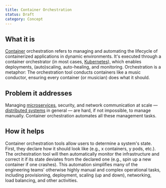 ```yaml
---
title: Container Orchestration
status: Draft
category: Concept
---
```


## What it is
[Container](/container/) orchestration refers to managing and automating the lifecycle of containerized applications in dynamic environments. 
It's executed through a container orchestrator (in most cases, [Kubernetes](/kubernetes)), which enables deployments, (auto)scaling, auto-healing, and monitoring. 
Orchestration is a metaphor:
The orchestration tool conducts containers like a music conductor, ensuring every container (or musician) does what it should. 

## Problem it addresses 
Managing [microservices](/microservices), security, and network communication at scale — [distributed systems](/distributed-systems) in general — are hard, if not impossible, to manage manually.
Container orchestration automates all these management tasks. 

## How it helps
Container orchestration tools allow users to determine a system's state. 
First, they declare how it should look like (e.g., x containers, y pods, etc.).
The orchestration tool will then automatically monitor the infrastructure and correct it if its state deviates from the declared one (e.g., spin up a new container if one crashes). 
This automation simplifies many of the engineering teams' otherwise highly manual and complex operational tasks, including provisioning, deployment, scaling (up and down), networking, load balancing, and other activities.
